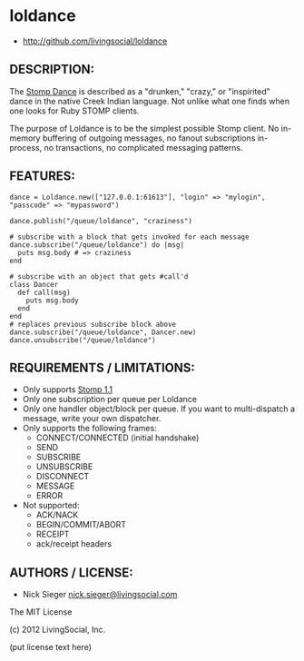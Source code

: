 # loldance

* http://github.com/livingsocial/loldance

## DESCRIPTION:

The [Stomp Dance] is described as a "drunken," "crazy," or "inspirited" dance in
the native Creek Indian language. Not unlike what one finds when one looks for
Ruby STOMP clients.

The purpose of Loldance is to be the simplest possible Stomp client. No
in-memory buffering of outgoing messages, no fanout subscriptions in-process, no
transactions, no complicated messaging patterns.

[Stomp Dance]: http://en.wikipedia.org/wiki/Stomp_dance

## FEATURES:

```
dance = Loldance.new(["127.0.0.1:61613"], "login" => "mylogin", "passcode" => "mypassword")

dance.publish("/queue/loldance", "craziness")

# subscribe with a block that gets invoked for each message
dance.subscribe("/queue/loldance") do |msg|
  puts msg.body # => craziness
end

# subscribe with an object that gets #call'd
class Dancer
  def call(msg)
    puts msg.body
  end
end
# replaces previous subscribe block above
dance.subscribe("/queue/loldance", Dancer.new)
dance.unsubscribe("/queue/loldance")
```

## REQUIREMENTS / LIMITATIONS:

- Only supports [Stomp 1.1](http://stomp.github.com/stomp-specification-1.1.html)
- Only one subscription per queue per Loldance
- Only one handler object/block per queue. If you want to multi-dispatch a
  message, write your own dispatcher.
- Only supports the following frames:
  - CONNECT/CONNECTED (initial handshake)
  - SEND
  - SUBSCRIBE
  - UNSUBSCRIBE
  - DISCONNECT
  - MESSAGE
  - ERROR
- Not supported:
  - ACK/NACK
  - BEGIN/COMMIT/ABORT
  - RECEIPT
  - ack/receipt headers

## AUTHORS / LICENSE:

* Nick Sieger <nick.sieger@livingsocial.com>

The MIT License

(c) 2012 LivingSocial, Inc.

(put license text here)
